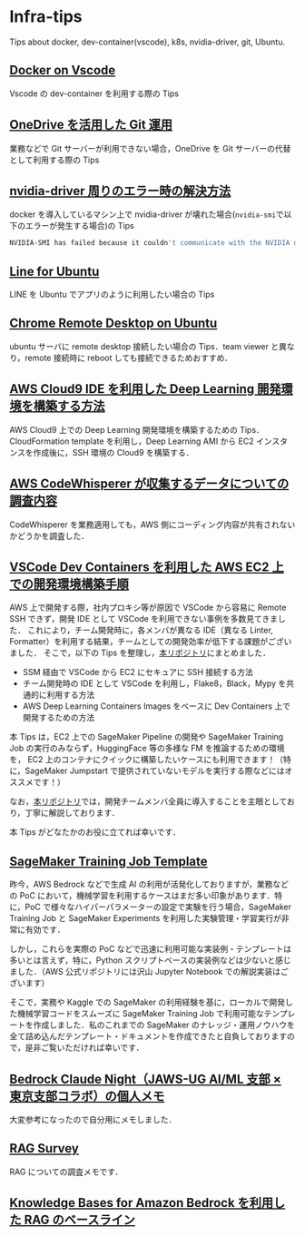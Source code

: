 # Infra-tips

Tips about docker, dev-container(vscode), k8s, nvidia-driver, git, Ubuntu.

## [Docker on Vscode](https://ren8k.github.io/Infra-tips/docs/202209172125/tips_dev-container.html)

Vscode の dev-container を利用する際の Tips

## [OneDrive を活用した Git 運用](https://ren8k.github.io/Infra-tips/docs/202209202058/tips_git.html)

業務などで Git サーバーが利用できない場合，OneDrive を Git サーバーの代替として利用する際の Tips

## [nvidia-driver 周りのエラー時の解決方法](https://ren8k.github.io/Infra-tips/docs/202210252319/tips_nvidia_driver.html)

docker を導入しているマシン上で nvidia-driver が壊れた場合(`nvidia-smi`で以下のエラーが発生する場合)の Tips

```sh
NVIDIA-SMI has failed because it couldn't communicate with the NVIDIA driver. Make sure that the latest NVIDIA driver is installed and running.
```

## [Line for Ubuntu](https://ren8k.github.io/Infra-tips/docs/202211220117/tips_line_for_ubuntu.html)

LINE を Ubuntu でアプリのように利用したい場合の Tips

## [Chrome Remote Desktop on Ubuntu](https://ren8k.github.io/Infra-tips/docs/202301031921/tips_chrome_remote_desktop.html)

ubuntu サーバに remote desktop 接続したい場合の Tips．team viewer と異なり，remote 接続時に reboot しても接続できるためおすすめ．

## [AWS Cloud9 IDE を利用した Deep Learning 開発環境を構築する方法](https://ren8k.github.io/Infra-tips/docs/202309032358/tips_cloud9.html)

AWS Cloud9 上での Deep Learning 開発環境を構築するための Tips．CloudFormation template を利用し，Deep Learning AMI から EC2 インスタンスを作成後に，SSH 環境の Cloud9 を構築する．

## [AWS CodeWhisperer が収集するデータについての調査内容](https://ren8k.github.io/Infra-tips/docs/202309151938/tips_codewhisperer.html)

CodeWhisperer を業務適用しても，AWS 側にコーディング内容が共有されないかどうかを調査した．

## [VSCode Dev Containers を利用した AWS EC2 上での開発環境構築手順](https://ren8k.github.io/Infra-tips/docs/202312311851/tips_remote_dev_on_ec2_with_vscode.html)

AWS 上で開発する際，社内プロキシ等が原因で VSCode から容易に Remote SSH できず，開発 IDE として VSCode を利用できない事例を多数見てきました．
これにより，チーム開発時に，各メンバが異なる IDE（異なる Linter, Formatter）を利用する結果，チームとしての開発効率が低下する課題がございました．
そこで，以下の Tips を整理し，[本リポジトリ](https://github.com/ren8k/aws-ec2-devkit-vscode)にまとめました．

- SSM 経由で VSCode から EC2 にセキュアに SSH 接続する方法
- チーム開発時の IDE として VSCode を利用し，Flake8，Black，Mypy を共通的に利用する方法
- AWS Deep Learning Containers Images をベースに Dev Containers 上で開発するための方法

本 Tips は，EC2 上での SageMaker Pipeline の開発や SageMaker Training Job の実行のみならず，HuggingFace 等の多様な FM を推論するための環境を，
EC2 上のコンテナにクイックに構築したいケースにも利用できます！（特に，SageMaker Jumpstart で提供されていないモデルを実行する際などにはオススメです！）

なお，[本リポジトリ](https://github.com/ren8k/aws-ec2-devkit-vscode)では，開発チームメンバ全員に導入することを主眼としており，丁寧に解説しております．

本 Tips がどなたかのお役に立てれば幸いです．

## [SageMaker Training Job Template](https://ren8k.github.io/Infra-tips/docs/202403312357/tips_sagemaker_training_job.html)

昨今，AWS Bedrock などで生成 AI の利用が活発化しておりますが，業務などの PoC において，機械学習を利用するケースはまだ多い印象があります．特に，PoC で様々なハイパーパラメーターの設定で実験を行う場合，SageMaker Training Job と SageMaker Experiments を利用した実験管理・学習実行が非常に有効です．

しかし，これらを実際の PoC などで迅速に利用可能な実装例・テンプレートは多いとは言えず，特に，Python スクリプトベースの実装例などは少ないと感じました．（AWS 公式リポジトリには沢山 Jupyter Notebook での解説実装はございます）

そこで，実務や Kaggle での SageMaker の利用経験を基に，ローカルで開発した機械学習コードをスムーズに SageMaker Training Job で利用可能なテンプレートを作成しました．私のこれまでの SageMaker のナレッジ・運用ノウハウを全て詰め込んだテンプレート・ドキュメントを作成できたと自負しておりますので，是非ご覧いただければ幸いです．

## [Bedrock Claude Night（JAWS-UG AI/ML 支部 × 東京支部コラボ）の個人メモ](https://ren8k.github.io/Infra-tips/docs/202404222330/bedrock_claude_night.html)

大変参考になったので自分用にメモしました．

## [RAG Survey](https://ren8k.github.io/Infra-tips/docs/202404281645/rag_survey.md)

RAG についての調査メモです．

## [Knowledge Bases for Amazon Bedrock を利用した RAG のベースライン](https://ren8k.github.io/Infra-tips/docs/202405021217/aws_bedrock_rag_baseline.html)
